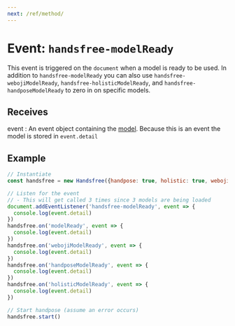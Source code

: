 ```yaml
---
next: /ref/method/
---
```

# Event: `handsfree-modelReady`

This event is triggered on the `document` when a model is ready to be used. In addition to `handsfree-modelReady` you can also use `handsfree-webojiModelReady`, `handsfree-holisticModelReady`, and `handsfree-handposeModelReady` to zero in on specific models.

## Receives

event
: An event object containing the [model](/ref/prop/model/). Because this is an event the model is stored in `event.detail`

## Example

```js
// Instantiate
const handsfree = new Handsfree({handpose: true, holistic: true, weboji: true})

// Listen for the event
// - This will get called 3 times since 3 models are being loaded
document.addEventListener('handsfree-modelReady', event => {
  console.log(event.detail)
})
handsfree.on('modelReady', event => {
  console.log(event.detail)
})
handsfree.on('webojiModelReady', event => {
  console.log(event.detail)
})
handsfree.on('handposeModelReady', event => {
  console.log(event.detail)
})
handsfree.on('holisticModelReady', event => {
  console.log(event.detail)
})

// Start handpose (assume an error occurs)
handsfree.start()
```